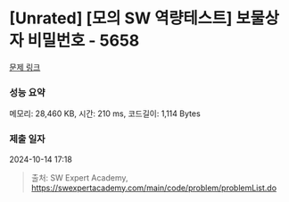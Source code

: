 # [Unrated] [모의 SW 역량테스트] 보물상자 비밀번호 - 5658 

[문제 링크](https://swexpertacademy.com/main/code/problem/problemDetail.do?contestProbId=AWXRUN9KfZ8DFAUo) 

### 성능 요약

메모리: 28,460 KB, 시간: 210 ms, 코드길이: 1,114 Bytes

### 제출 일자

2024-10-14 17:18



> 출처: SW Expert Academy, https://swexpertacademy.com/main/code/problem/problemList.do